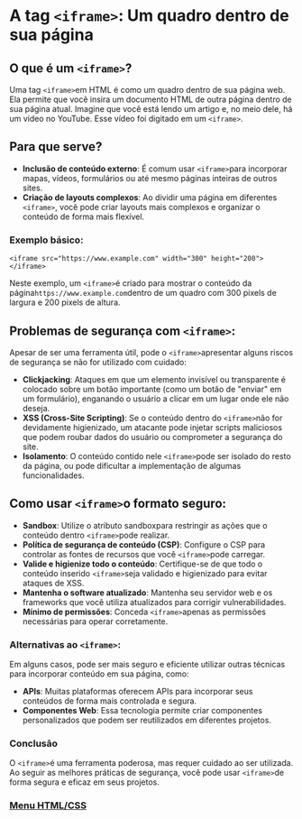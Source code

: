 # A tag `<iframe>`: Um quadro dentro de sua página

## O que é um `<iframe>`?

Uma tag `<iframe>`em HTML é como um quadro dentro de sua página web. Ela permite que você insira um documento HTML de outra página dentro de sua página atual. Imagine que você está lendo um artigo e, no meio dele, há um vídeo no YouTube. Esse vídeo foi digitado em um `<iframe>`.

## Para que serve?

- **Inclusão de conteúdo externo**: É comum usar `<iframe>`para incorporar mapas, vídeos, formulários ou até mesmo páginas inteiras de outros sites.
- **Criação de layouts complexos**: Ao dividir uma página em diferentes `<iframe>`, você pode criar layouts mais complexos e organizar o conteúdo de forma mais flexível.

### Exemplo básico:

```
<iframe src="https://www.example.com" width="300" height="200"></iframe>
```

Neste exemplo, um `<iframe>`é criado para mostrar o conteúdo da página`https://www.example.com`dentro de um quadro com 300 pixels de largura e 200 pixels de altura.

## Problemas de segurança com `<iframe>`:

Apesar de ser uma ferramenta útil, pode o `<iframe>`apresentar alguns riscos de segurança se não for utilizado com cuidado:

- **Clickjacking**: Ataques em que um elemento invisível ou transparente é colocado sobre um botão importante (como um botão de "enviar" em um formulário), enganando o usuário a clicar em um lugar onde ele não deseja.
- **XSS (Cross-Site Scripting)**: Se o conteúdo dentro do `<iframe>`não for devidamente higienizado, um atacante pode injetar scripts maliciosos que podem roubar dados do usuário ou comprometer a segurança do site.
- **Isolamento**: O conteúdo contido nele `<iframe>`pode ser isolado do resto da página, ou pode dificultar a implementação de algumas funcionalidades.

## Como usar `<iframe>`o formato seguro:

- **Sandbox**: Utilize o atributo sandboxpara restringir as ações que o conteúdo dentro `<iframe>`pode realizar.
- **Política de segurança de conteúdo (CSP)**: Configure o CSP para controlar as fontes de recursos que você `<iframe>`pode carregar.
- **Valide e higienize todo o conteúdo**: Certifique-se de que todo o conteúdo inserido `<iframe>`seja validado e higienizado para evitar ataques de XSS.
- **Mantenha o software atualizado**: Mantenha seu servidor web e os frameworks que você utiliza atualizados para corrigir vulnerabilidades.
- **Mínimo de permissões**: Conceda `<iframe>`apenas as permissões necessárias para operar corretamente.

### Alternativas ao `<iframe>`:

Em alguns casos, pode ser mais seguro e eficiente utilizar outras técnicas para incorporar conteúdo em sua página, como:

- **APIs**: Muitas plataformas oferecem APIs para incorporar seus conteúdos de forma mais controlada e segura.
- **Componentes Web**: Essa tecnologia permite criar componentes personalizados que podem ser reutilizados em diferentes projetos.

### Conclusão

O `<iframe>`é uma ferramenta poderosa, mas requer cuidado ao ser utilizada. Ao seguir as melhores práticas de segurança, você pode usar `<iframe>`de forma segura e eficaz em seus projetos.


### [Menu HTML/CSS](../menu_html-css.md)